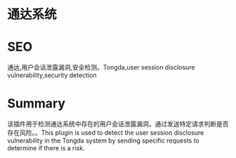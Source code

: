 # 通达系统
# SEO
通达,用户会话泄露漏洞,安全检测。Tongda,user session disclosure vulnerability,security detection
# Summary
该插件用于检测通达系统中存在的用户会话泄露漏洞，通过发送特定请求判断是否存在风险。。This plugin is used to detect the user session disclosure vulnerability in the Tongda system by sending specific requests to determine if there is a risk.

